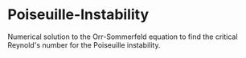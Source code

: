 # Poiseuille-Instability
Numerical solution to the Orr-Sommerfeld equation to find the critical Reynold's number for the Poiseuille instability.
